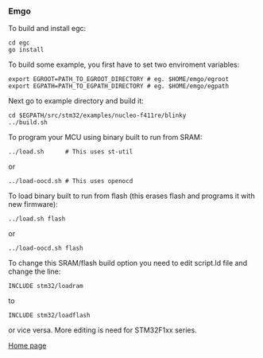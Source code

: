 ### Emgo

To build and install egc: 

    cd egc
    go install
  
To build some example, you first have to set two enviroment variables:

	export EGROOT=PATH_TO_EGROOT_DIRECTORY # eg. $HOME/emgo/egroot
	export EGPATH=PATH_TO_EGPATH_DIRECTORY # eg. $HOME/emgo/egpath

Next go to example directory and build it:

	cd $EGPATH/src/stm32/examples/nucleo-f411re/blinky
    ../build.sh

To program your MCU using binary built to run from SRAM:

	../load.sh      # This uses st-util

or

	../load-oocd.sh # This uses openocd

To load binary built to run from flash (this erases flash and programs it with new firmware):

	../load.sh flash

or

	../load-oocd.sh flash

To change this SRAM/flash build option you need to edit script.ld file and change the line:

	INCLUDE stm32/loadram	

to

	INCLUDE stm32/loadflash


or vice versa. More editing is need for STM32F1xx series.

[Home page](https://sites.google.com/site/embeddedgo/)
